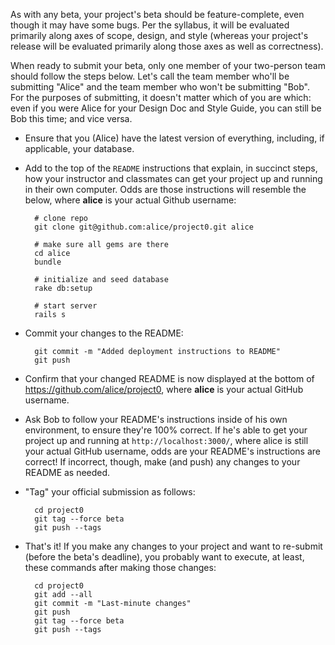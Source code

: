 As with any beta, your project's beta should be feature-complete, even though
it may have some bugs. Per the syllabus, it will be evaluated primarily along
axes of scope, design, and style (whereas your project's release will be
evaluated primarily along those axes as well as correctness).

When ready to submit your beta, only one member of your two-person team should
follow the steps below. Let's call the team member who'll be submitting
"Alice" and the team member who won't be submitting "Bob". For the purposes
of submitting, it doesn't matter which of you are which: even if you were
Alice for your Design Doc and Style Guide, you can still be Bob this time; and
vice versa.

* Ensure that you (Alice) have the latest version of everything, including, if
  applicable, your database.

* Add to the top of the `README` instructions that explain, in succinct steps,
  how your instructor and classmates can get your project up and running in
  their own computer. Odds are those instructions will resemble the below,
  where **alice** is your actual Github username:

		# clone repo
		git clone git@github.com:alice/project0.git alice

		# make sure all gems are there
		cd alice
		bundle

		# initialize and seed database
		rake db:setup
	
		# start server
		rails s

* Commit your changes to the README:

		git commit -m "Added deployment instructions to README"
		git push

* Confirm that your changed README is now displayed at the bottom of
  <https://github.com/alice/project0>, where **alice** is your actual GitHub
  username.

* Ask Bob to follow your README's instructions inside of his own environment, to
  ensure they're 100% correct. If he's able to get your project up and running
  at `http://localhost:3000/`, where alice is still your actual GitHub
  username, odds are your README's instructions are correct! If incorrect,
  though, make (and push) any changes to your README as needed.

* "Tag" your official submission as follows:

		cd project0
		git tag --force beta
		git push --tags

* That's it! If you make any changes to your project and want to re-submit
  (before the beta's deadline), you probably want to execute, at least,
  these commands after making those changes:

		cd project0
		git add --all
		git commit -m "Last-minute changes"
		git push
		git tag --force beta
		git push --tags
